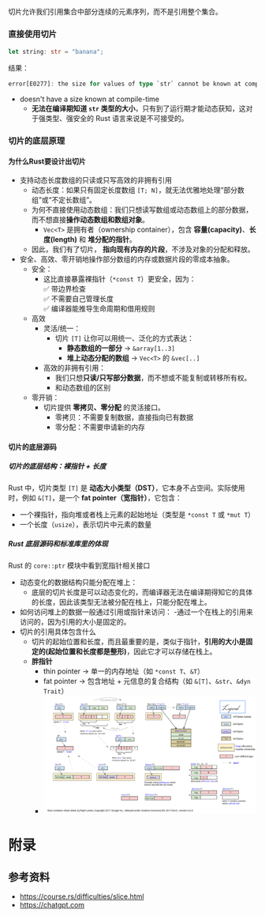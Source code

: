 切片允许我们引用集合中部分连续的元素序列，而不是引用整个集合。
### 直接使用切片
```rust
let string: str = "banana";
```
结果：
```rust
error[E0277]: the size for values of type `str` cannot be known at compilation time --> src/main.rs:4:9 | 4 | let string: str = "banana"; | ^^^^^^ doesn't have a size known at compile-time
```
- doesn't have a size known at compile-time
	- **无法在编译期知道 `str` 类型的大小**，只有到了运行期才能动态获知，这对于强类型、强安全的 Rust 语言来说是不可接受的。
### 切片的底层原理
#### 为什么Rust要设计出切片
- 支持动态长度数组的只读或只写高效的非拥有引用
	- 动态长度：如果只有固定长度数组 `[T; N]`，就无法优雅地处理“部分数组”或“不定长数组”。
	- 为何不直接使用动态数组：我们只想读写数组或动态数组上的部分数据，而不想直接**操作动态数组和数组对象**。
		- `Vec<T>` 是拥有者（ownership container），包含 **容量(capacity)**、**长度(length)** 和 **堆分配的指针**。
	- 因此，我们有了切片， **指向现有内存的片段**，不涉及对象的分配和释放。
- 安全、高效、零开销地操作部分数组的内存或数据片段的零成本抽象。
	-  安全：
		- 这比直接暴露裸指针（`*const T`）更安全，因为：  
			✅ 带边界检查  
			✅ 不需要自己管理长度  
			✅ 编译器能推导生命周期和借用规则
	- 高效
		- 灵活/统一：
			- 切片 `[T]` 让你可以用统一、泛化的方式表达：
				- **静态数组的一部分** → `&array[1..3]`
				- **堆上动态分配的数组** → `Vec<T>` 的 `&vec[..]`
		- 高效的非拥有引用：
			- 我们只想**只读/只写部分数据**，而不想或不能复制或转移所有权。
			- 和动态数组的区别
	- 零开销：
		-  切片提供 **零拷贝、零分配** 的灵活接口。
			- 零拷贝：不需要复制数据，直接指向已有数据
			- 零分配：不需要申请新的内存


#### 切片的底层源码
##### 切片的底层结构：裸指针 + 长度
Rust 中，切片类型 `[T]` 是 **动态大小类型（DST）**，它本身不占空间。实际使用时，例如 `&[T]`，是一个 **fat pointer（宽指针）**，它包含：

- 一个裸指针，指向堆或者栈上元素的起始地址（类型是 `*const T` 或 `*mut T`）
- 一个长度（`usize`），表示切片中元素的数量
##### Rust 底层源码和标准库里的体现
Rust 的 `core::ptr` 模块中看到宽指针相关接口




- 动态变化的数据结构只能分配在堆上：
	- 底层的切片长度是可以动态变化的，而编译器无法在编译期得知它的具体的长度，因此该类型无法被分配在栈上，只能分配在堆上。
- 如何访问堆上的数据一般通过引用或指针来访问：
	-通过一个在栈上的引用来访问的，因为引用的大小是固定的。
- 切片的引用具体包含什么
	- 切片的起始位置和长度，而且最重要的是，类似于指针，**引用的大小是固定的(起始位置和长度都是整形)**，因此它才可以存储在栈上。
	- **胖指针**
		- thin pointer → 单一的内存地址（如 `*const T`、`&T`）
		- fat pointer → 包含地址 + 元信息的复合结构（如 `&[T]`、`&str`、`&dyn Trait`）
		- ![](asserts/Pasted%20image%2020250526104939.png)

# 附录
## 参考资料
- https://course.rs/difficulties/slice.html
- https://chatgpt.com
  